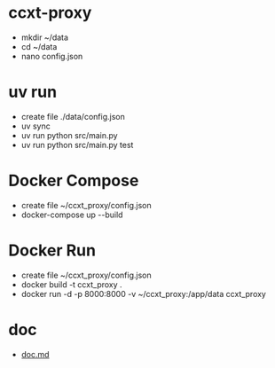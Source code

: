 # ccxt-proxy
  * mkdir ~/data
  * cd ~/data
  * nano config.json

# uv run
  * create file ./data/config.json
  * uv sync
  * uv run python src/main.py
  * uv run python src/main.py test
# Docker Compose
  * create file ~/ccxt_proxy/config.json
  * docker-compose up --build
# Docker Run
  * create file ~/ccxt_proxy/config.json
  * docker build -t ccxt_proxy .
  * docker run -d -p 8000:8000 -v ~/ccxt_proxy:/app/data ccxt_proxy
# doc
  * [doc.md](doc.md)
